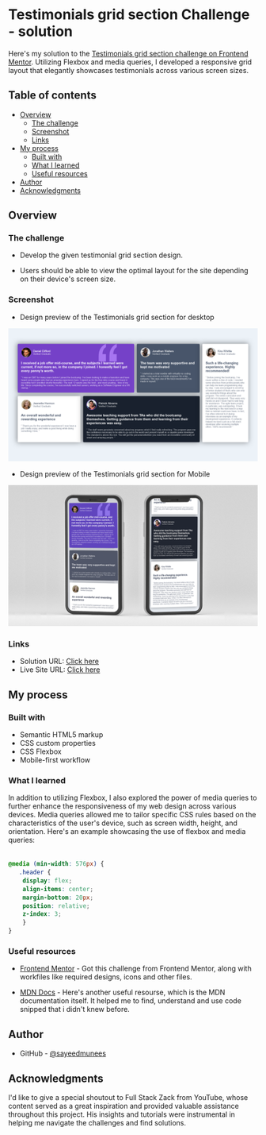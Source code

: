 # Testimonials grid section  Challenge - solution

Here's my solution to the [Testimonials grid section challenge on Frontend Mentor](https://www.frontendmentor.io/challenges/testimonials-grid-section-Nnw6J7Un7). Utilizing Flexbox and media queries, I developed a responsive grid layout that elegantly showcases testimonials across various screen sizes. 

## Table of contents

- [Overview](#overview)
  - [The challenge](#the-challenge)
  - [Screenshot](#screenshot)
  - [Links](#links)
- [My process](#my-process)
  - [Built with](#built-with)
  - [What I learned](#what-i-learned)
  - [Useful resources](#useful-resources)
- [Author](#author)
- [Acknowledgments](#acknowledgments)

## Overview

### The challenge


- Develop the given testimonial grid section design. 

- Users should be able to view the optimal layout for the site depending on their device's screen size.

### Screenshot

- Design preview of the Testimonials grid section for desktop

![Design preview of the Testimonials grid section for desktop](./screenshots/Screenshot-desktop.png)

- Design preview of the Testimonials grid section for Mobile

![Design preview of the Testimonials grid section for desktop](./screenshots/Screenshot-mobile-design.png)


### Links

- Solution URL: [Click here](https://github.com/sayeedmunees/testimonials-grid-section-challenge)
- Live Site URL: [Click here](https://sayeedmunees.github.io/testimonials-grid-section-challenge/)

## My process

### Built with

- Semantic HTML5 markup
- CSS custom properties
- CSS Flexbox
- Mobile-first workflow

### What I learned

In addition to utilizing Flexbox, I also explored the power of media queries to further enhance the responsiveness of my web design across various devices. Media queries allowed me to tailor specific CSS rules based on the characteristics of the user's device, such as screen width, height, and orientation. Here's an example showcasing the use of flexbox and media queries:

```css

@media (min-width: 576px) {
   .header {
    display: flex;
    align-items: center;
    margin-bottom: 20px;
    position: relative;
    z-index: 3;
    }
}
```

### Useful resources

- [Frontend Mentor](https://www.frontendmentor.io/challenges/testimonials-grid-section-Nnw6J7Un7) - Got this challenge from Frontend Mentor, along with workfiles like required designs, icons and other files.

- [MDN Docs](https://developer.mozilla.org/en-US/) - Here's another useful resourse, which is the MDN documentation itself. It helped me to find, understand and use code snipped that i didn't knew before.


## Author

- GitHub - [@sayeedmunees](https://github.com/sayeedmunees)

## Acknowledgments

I'd like to give a special shoutout to Full Stack Zack from YouTube, whose content served as a great inspiration and provided valuable assistance throughout this project. His insights and tutorials were instrumental in helping me navigate the challenges and find solutions.